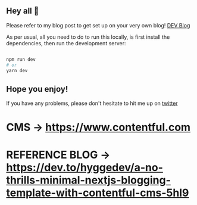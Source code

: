 ## Hey all 👋

Please refer to my blog post to get set up on your very own blog! 
[DEV Blog](https://dev.to/hyggedev/a-no-thrills-minimal-nextjs-blogging-template-with-contentful-cms-5hl9)


As per usual, all you need to do to run this locally, is first install the dependencies, then run the development server:

```bash

npm run dev
# or
yarn dev
```

## Hope you enjoy! 

If you have any problems, please don't hesitate to hit me up on [twitter](https://www.twitter.com/hyggedev)



# CMS -> https://www.contentful.com
# REFERENCE BLOG -> https://dev.to/hyggedev/a-no-thrills-minimal-nextjs-blogging-template-with-contentful-cms-5hl9